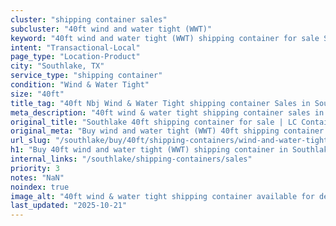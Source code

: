 ```yaml
---
cluster: "shipping container sales"
subcluster: "40ft wind and water tight (WWT)"
keyword: "40ft wind and water tight (WWT) shipping container for sale Southlake, TX"
intent: "Transactional-Local"
page_type: "Location-Product"
city: "Southlake, TX"
service_type: "shipping container"
condition: "Wind & Water Tight"
size: "40ft"
title_tag: "40ft Nbj Wind & Water Tight shipping container Sales in Southlake | LC Container"
meta_description: "40ft wind & water tight shipping container sales in Southlake. Fast delivery, competitive pricing. Serving shipping containers area. Quote ID: BD7. Call (214) 524-4168 for your free quote today."
original_title: "Southlake 40ft shipping container for sale | LC Container"
original_meta: "Buy wind and water tight (WWT) 40ft shipping container sale with local delivery in Southlake, TX. LC Container — local Since 2003. Request a fast quote today."
url_slug: "/southlake/buy/40ft/shipping-containers/wind-and-water-tight-wwt"
h1: "Buy 40ft wind and water tight (WWT) shipping container in Southlake"
internal_links: "/southlake/shipping-containers/sales"
priority: 3
notes: "NaN"
noindex: true
image_alt: "40ft wind & water tight shipping container available for delivery in Southlake"
last_updated: "2025-10-21"
---
```


<!-- TODO: Add unique city/inventory copy, images, and internal links here. -->
